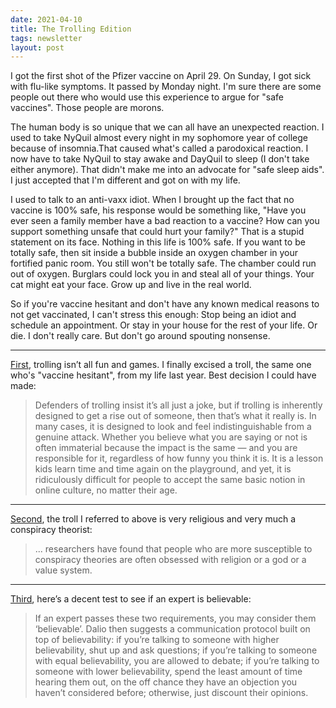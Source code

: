 ```yaml
---
date: 2021-04-10
title: The Trolling Edition
tags: newsletter
layout: post
---
```


I got the first shot of the Pfizer vaccine on April 29. On Sunday, I got sick with flu-like symptoms. It passed by Monday night. I'm sure there are some people out there who would use this experience to argue for "safe vaccines". Those people are morons.

The human body is so unique that we can all have an unexpected reaction. I used to take NyQuil almost every night in my sophomore year of college because of insomnia.That caused what's called a parodoxical reaction. I now have to take NyQuil to stay awake and DayQuil to sleep (I don't take either anymore). That didn't make me into an advocate for "safe sleep aids". I just accepted that I'm different and got on with my life.

I used to talk to an anti-vaxx idiot. When I brought up the fact that no vaccine is 100% safe, his response would be something like, "Have you ever seen a family member have a bad reaction to a vaccine? How can you support something unsafe that could hurt your family?" That is a stupid statement on its face. Nothing in this life is 100% safe. If you want to be totally safe, then sit inside a bubble inside an oxygen chamber in your fortified panic room. You still won't be totally safe. The chamber could run out of oxygen. Burglars could lock you in and steal all of your things. Your cat might eat your face. Grow up and live in the real world.

So if you're vaccine hesitant and don't have any known medical reasons to not get vaccinated, I can't stress this enough: Stop being an idiot and schedule an appointment. Or stay in your house for the rest of your life. Or die. I don't really care. But don't go around spouting nonsense.

---

[First](https://www.theverge.com/2018/7/12/17561768/dont-feed-the-trolls-online-harassment-abuse), trolling isn’t all fun and games. I finally excised a troll, the same one who's "vaccine hesitant", from my life last year. Best decision I could have made:

> Defenders  of trolling insist it’s all just a joke, but if trolling is inherently  designed to get a rise out of someone, then that’s what it really is. In  many cases, it is designed to look and feel indistinguishable from a  genuine attack. Whether you believe what you are saying or not is often  immaterial because the impact is the same — and you are responsible for  it, regardless of how funny you think it is. It is a lesson kids learn  time and time again on the playground, and yet, it is ridiculously  difficult for people to accept the same basic notion in online culture,  no matter their age.

---

[Second](https://www.theringer.com/2018/8/15/17692240/donutgate-voodoo-doughnut-pizzagate-comet-ping-pong-conspiracy-theories), the troll I referred to above is very religious and very much a conspiracy theorist:

> ... researchers  have found that people who are more susceptible to conspiracy theories  are often obsessed with religion or a god or a value system.

---
[Third](https://laptrinhx.com/putting-mental-models-to-practice-part-6-a-personal-epistemology-of-practice-603188640/), here’s a decent test to see if an expert is believable:

> If an expert passes these two requirements, you may consider them ‘believable’. Dalio then suggests a communication protocol built on top of believability: if you’re talking to someone with higher believability, shut up and ask questions; if you’re talking to someone with equal believability, you are allowed to debate; if you’re talking  to someone with lower believability, spend the least amount of time  hearing them out, on the off chance they have an objection you haven’t  considered before; otherwise, just discount their opinions.